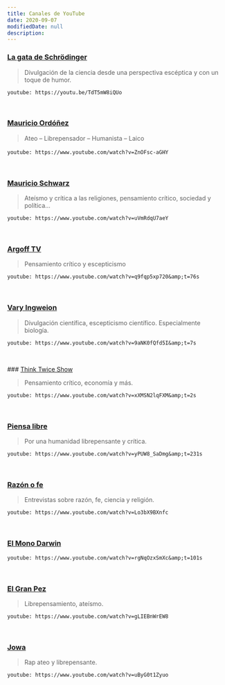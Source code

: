 ```yaml
---
title: Canales de YouTube
date: 2020-09-07
modifiedDate: null
description:
---
```

<!-- 
  https://www.gatsbyjs.com/plugins/gatsby-remark-embed-video/
-->

### [La gata de Schrödinger](https://www.youtube.com/channel/UCoXtmmnLCbXDiSo8GxsmOzA/featured)
> Divulgación de la ciencia desde una perspectiva escéptica y con un toque de humor.

<!-- video: [Dios ha muerto](https://www.youtube.com/watch?v=TdT5mW8iQUo&amp;t=5s)​ -->
<!-- `youtube: https://www.youtube.com/embed?v=TdT5mW8iQUo&amp;t=5s` -->
`youtube: https://youtu.be/TdT5mW8iQUo`

<p>&nbsp;</p>

### [Mauricio Ordóñez](https://www.youtube.com/user/mogrosso87) 
> Ateo – Librepensador – Humanista – Laico

<!-- [¿Dios nos ama?](https://www.youtube.com/watch?v=ZnOFsc-aGHY) -->
`youtube: https://www.youtube.com/watch?v=ZnOFsc-aGHY`
​​
<p>&nbsp;</p>

### [Mauricio Schwarz](https://www.youtube.com/user/tionoc/featured)
> Ateísmo y crítica a las religiones, pensamiento crítico,&nbsp;sociedad y política...

<!-- ¿Existió Jesús? -->
`youtube: https://www.youtube.com/watch?v=uVmRdqU7aeY` 

<p>&nbsp;</p>

### [Argoff TV](https://www.youtube.com/user/argofftv)
>Pensamiento crítico y escepticismo

<!-- Cuando un ateo dice adiós a un ser querido -->
`youtube: https://www.youtube.com/watch?v=q9fqp5xp720&amp;t=76s`

<p>&nbsp;</p>

### [Vary Ingweion](https://www.youtube.com/user/ingweion/featured)
> Divulgación científica, escepticismo científico. Especialmente biología.

<!-- Si descendemos del mono, ¿Por qué sigue habiendo monos? -->
`youtube: https://www.youtube.com/watch?v=9aNK0fQfd5I&amp;t=7s`

<p>&nbsp;</p>

### [Think Twice Show](https://www.youtube.com/user/ThinkTwiceShow/featured)
> Pensamiento crítico,&nbsp;economía y más.

<!-- ¿No pierdes nada por creer en Dios? Apuesta de Pascal -->
`youtube: https://www.youtube.com/watch?v=xXMSN2lqFXM&amp;t=2s`

<p>&nbsp;</p>

### [Piensa libre](https://www.youtube.com/channel/UCZpZRjQJgozUKQ5KZwA0MBQ)
> Por una humanidad librepensante y crítica.
<!-- Dios no es necesario -->
`youtube: https://www.youtube.com/watch?v=yPUW8_SaDmg&amp;t=231s`

<p>&nbsp;</p>

### [Razón o fe](https://www.youtube.com/channel/UCNwhHxz-xUv07Xq8O9IqxVg)
> Entrevistas sobre razón, fe, ciencia y religión.

<!-- ATEO vs SACERDOTE: ¿Por qué creer en tu dios? -->
`youtube: https://www.youtube.com/watch?v=Lo3bX9BXnfc`

<p>&nbsp;</p>

### [El Mono Darwin](https://www.youtube.com/watch?v=rgNqOzxSmXc)

<!-- ¿Qué es el ateísmo? -->
`youtube: https://www.youtube.com/watch?v=rgNqOzxSmXc&amp;t=101s`

<p>&nbsp;</p>

### [El Gran Pez](https://www.youtube.com/channel/UCyohhXiiKsYmVVTqriAcfDQ)
> Librepensamiento, ateísmo.

<!-- Ateísmo Militante -->
`youtube: https://www.youtube.com/watch?v=gLIEBnWrEW8`

<p>&nbsp;</p>

### [Jowa](https://www.youtube.com/channel/UC5ZxQce9basQvcZeJ_ZXA_A)
> Rap ateo y librepensante.

<!-- Figuras De Cera -->
`youtube: https://www.youtube.com/watch?v=uByG0t1Zyuo`

